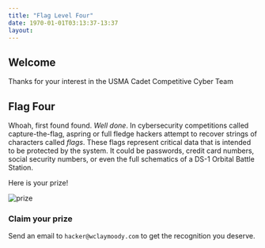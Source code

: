 ```yaml
---
title: "Flag Level Four"
date: 1970-01-01T03:13:37-13:37
layout:
---
```


## Welcome

Thanks for your interest in the USMA Cadet Competitive Cyber Team

## Flag Four

Whoah, first found found. *Well done*. In cybersecurity competitions called capture-the-flag, aspring or full
fledge hackers attempt to recover strings of characters called _flags_. These flags represent critical data that
is intended to be protected by the system. It could be passwords, credit card numbers, social security numbers,
or even the full schematics of a DS-1 Orbital Battle Station.

Here is your prize!

![prize](http://www.allaboutlives.com/wp-content/uploads/2017/05/o-GIFT-IN-HAND-facebook.jpg)

### Claim your prize

Send an email to `hacker@wclaymoody.com` to get the recognition you deserve.



